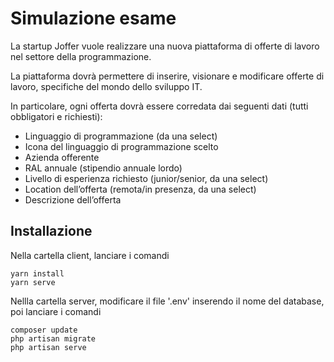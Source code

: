# Simulazione esame

La startup Joffer vuole realizzare una nuova piattaforma di offerte di lavoro nel settore della programmazione. 

La piattaforma dovrà permettere di inserire, visionare e modificare offerte di lavoro, specifiche del mondo dello sviluppo IT. 

In particolare, ogni offerta dovrà essere corredata dai seguenti dati (tutti obbligatori e richiesti):
- Linguaggio di programmazione (da una select)
- Icona del linguaggio di programmazione scelto
- Azienda offerente
- RAL annuale (stipendio annuale lordo)
- Livello di esperienza richiesto (junior/senior, da una select)
- Location dell’offerta (remota/in presenza, da una select)
- Descrizione dell’offerta

## Installazione

Nella cartella client, lanciare i comandi
```
yarn install
yarn serve
```

Nellla cartella server, modificare il file '.env' inserendo il nome del database, poi lanciare i comandi
```
composer update
php artisan migrate
php artisan serve
```

